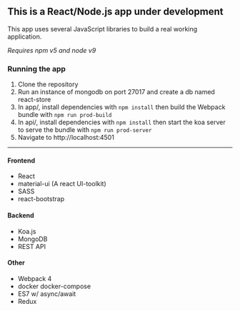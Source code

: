 ## This is a React/Node.js app under development

This app uses several JavaScript libraries to build a real working application.

*Requires npm v5 and node v9*

### Running the app
1. Clone the repository
2. Run an instance of mongodb on port 27017 and create a db named react-store
3. In app/, install dependencies with `npm install` then build the Webpack bundle with `npm run prod-build`
4. In api/, install dependencies with `npm install` then start the koa server to serve the bundle with `npm run prod-server`
5. Navigate to http://localhost:4501

-----
#### Frontend
* React
* material-ui (A react UI-toolkit)
* SASS
* react-bootstrap

#### Backend
* Koa.js
* MongoDB
* REST API

#### Other
* Webpack 4
* docker docker-compose
* ES7 w/ async/await
* Redux
